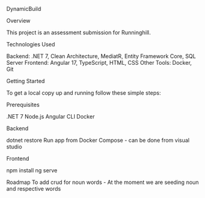 DynamicBuild

Overview

This project is an assessment submission for Runninghill.

Technologies Used

Backend: .NET 7, Clean Architecture, MediatR, Entity Framework Core, SQL Server
Frontend: Angular 17, TypeScript, HTML, CSS
Other Tools: Docker, Git

Getting Started

To get a local copy up and running follow these simple steps:

Prerequisites

.NET 7
Node.js
Angular CLI
Docker

Backend

dotnet restore
Run app from Docker Compose - can be done from visual studio

Frontend

npm install
ng serve

Roadmap
To add crud for noun words - At the moment we are seeding noun and respective words

